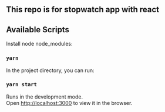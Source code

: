 ## This repo is for stopwatch app with react

## Available Scripts

Install node node_modules:

### `yarn`

In the project directory, you can run:

### `yarn start`

Runs in the development mode.<br>
Open [http://localhost:3000](http://localhost:3000) to view it in the browser.
